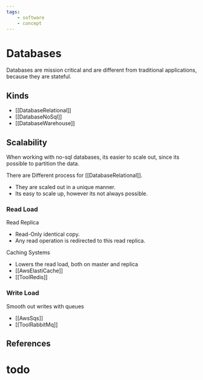 ```yaml
---
tags:
    - software
    - concept
---
```


# Databases

Databases are mission critical and are different from traditional applications, because they are stateful.

## Kinds

- [[DatabaseRelational]]
- [[DatabaseNoSql]]
- [[DatabaseWarehouse]]

## Scalability

When working with no-sql databases, its easier to scale out, since its possible to partition the data.

There are Different process for [[DatabaseRelational]].

- They are scaled out in a unique manner.
- Its easy to scale up, however its not always possible.

### Read Load

Read Replica

- Read-Only identical copy.
- Any read operation is redirected to this read replica.

Caching Systems

- Lowers the read load, both on master and replica
- [[AwsElastiCache]]
- [[ToolRedis]]

### Write Load

Smooth out writes with queues

- [[AwsSqs]]
- [[ToolRabbitMq]]

## References

# todo
